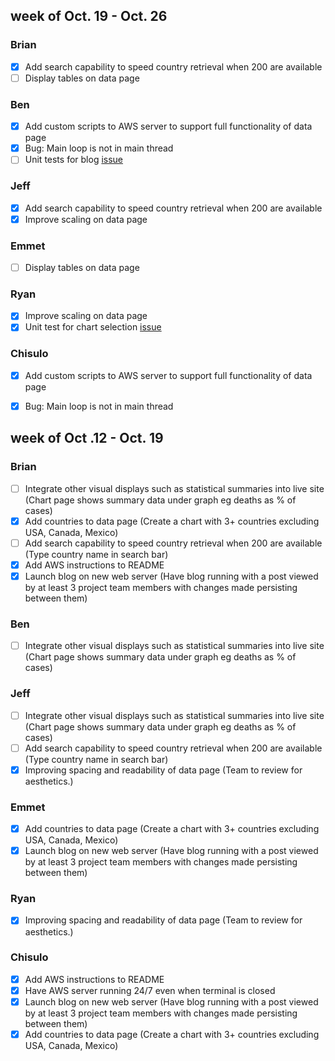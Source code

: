 ## week of Oct. 19 - Oct. 26
### Brian
- [x] Add search capability to speed country retrieval when 200 are available
- [ ] Display tables on data page

### Ben
- [x] Add custom scripts to AWS server to support full functionality of data page
- [x] Bug: Main loop is not in main thread
- [ ] Unit tests for blog [issue](https://github.com/COSC481W-2020Fall/cosc481w-581-2020-fall-datatitans/issues/143)

### Jeff
- [x] Add search capability to speed country retrieval when 200 are available
- [x] Improve scaling on data page

### Emmet
- [ ] Display tables on data page

### Ryan
- [x] Improve scaling on data page
- [x] Unit test for chart selection [issue](https://github.com/COSC481W-2020Fall/cosc481w-581-2020-fall-datatitans/issues/144)

### Chisulo
- [x] Add custom scripts to AWS server to support full functionality of data page
- [x] Bug: Main loop is not in main thread


## week of Oct .12 - Oct. 19
### Brian
- [ ] Integrate other visual displays such as statistical summaries into live site (Chart page shows summary data under graph eg deaths as % of cases)
- [x] Add countries to data page (Create a chart with 3+ countries excluding USA, Canada, Mexico)
- [ ] Add search capability to speed country retrieval when 200 are available (Type country name in search bar)
- [x] Add AWS instructions to README
- [x] Launch blog on new web server (Have blog running with a post viewed by at least 3 project team members with changes made persisting between them)

### Ben
- [ ] Integrate other visual displays such as statistical summaries into live site (Chart page shows summary data under graph eg deaths as % of cases)

### Jeff
- [ ] Integrate other visual displays such as statistical summaries into live site (Chart page shows summary data under graph eg deaths as % of cases)
- [ ] Add search capability to speed country retrieval when 200 are available (Type country name in search bar)
- [x] Improving spacing and readability of data page (Team to review for aesthetics.)

### Emmet
- [x] Add countries to data page (Create a chart with 3+ countries excluding USA, Canada, Mexico)
- [x] Launch blog on new web server (Have blog running with a post viewed by at least 3 project team members with changes made persisting between them)

### Ryan
- [x] Improving spacing and readability of data page (Team to review for aesthetics.)

### Chisulo
- [x] Add AWS instructions to README
- [x] Have AWS server running 24/7 even when terminal is closed 
- [x] Launch blog on new web server (Have blog running with a post viewed by at least 3 project team members with changes made persisting between them)
- [x] Add countries to data page (Create a chart with 3+ countries excluding USA, Canada, Mexico)
